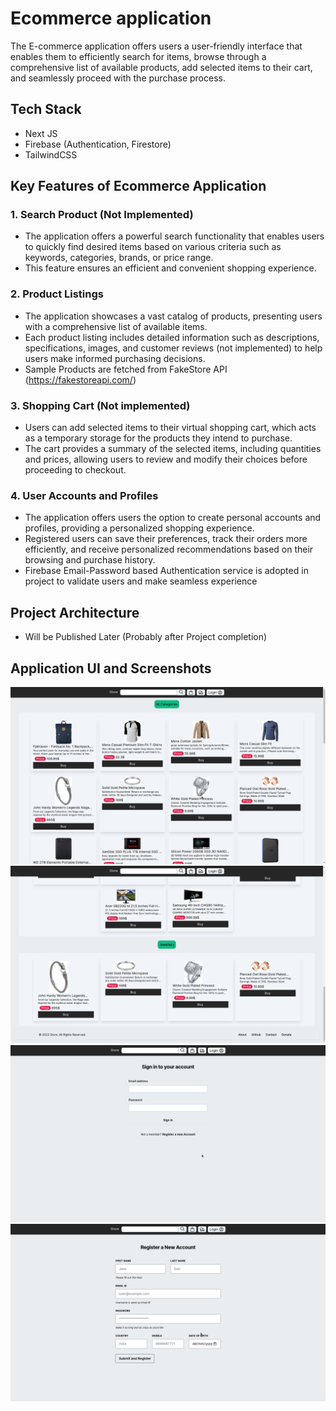 # Ecommerce application

The E-commerce application offers users a user-friendly interface that enables them to efficiently search for items, browse through a comprehensive list of available products, add selected items to their cart, and seamlessly proceed with the purchase process.

## Tech Stack
 
- Next JS
- Firebase (Authentication, Firestore)
- TailwindCSS

## Key Features of Ecommerce Application

### 1. Search Product (Not Implemented)
- The application offers a powerful search functionality that enables users to quickly find desired items based on various criteria such as keywords, categories, brands, or price range.
- This feature ensures an efficient and convenient shopping experience.

### 2. Product Listings
- The application showcases a vast catalog of products, presenting users with a comprehensive list of available items. 
- Each product listing includes detailed information such as descriptions, specifications, images, and customer reviews (not implemented) to help users make informed purchasing decisions.
- Sample Products are fetched from FakeStore API (https://fakestoreapi.com/)

### 3. Shopping Cart (Not implemented)
- Users can add selected items to their virtual shopping cart, which acts as a temporary storage for the products they intend to purchase. 
- The cart provides a summary of the selected items, including quantities and prices, allowing users to review and modify their choices before proceeding to checkout.

### 4. User Accounts and Profiles
- The application offers users the option to create personal accounts and profiles, providing a personalized shopping experience. 
- Registered users can save their preferences, track their orders more efficiently, and receive personalized recommendations based on their browsing and purchase history.
- Firebase Email-Password based Authentication service is adopted in project to validate users and make seamless experience

## Project Architecture </br>
- Will be Published Later (Probably after Project completion)

## Application UI and Screenshots</br>
<p align="center">
<img src="/screenshots/Screenshot_home_1.png"> <br/>
<img src="/screenshots/Screenshot_home_2.png"> <br/>
<img src="/screenshots/Screenshot_Sign_in.png"> <br/>
<img src="/screenshots/Screenshot_Register_account.png"> <br/>

</p>

